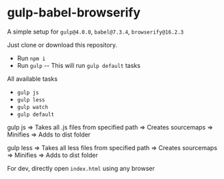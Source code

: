 # gulp-babel-browserify
A simple setup for `gulp@4.0.0`, `babel@7.3.4`, `browserify@16.2.3`

Just clone or download this repository.
- Run `npm i`
- Run `gulp`  -- This will run `gulp default` tasks

All available tasks
- `gulp js`
- `gulp less`
- `gulp watch`
- `gulp default`

gulp js
=> Takes all .js files from specified path
=> Creates sourcemaps
=> Minifies
=> Adds to dist folder

gulp less
=> Takes all less files from specified path
=> Creates sourcemaps
=> Minifies
=> Adds to dist folder

For dev, directly open `index.html` using any browser
